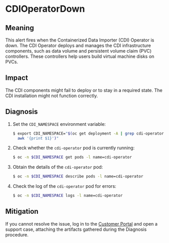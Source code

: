 # CDIOperatorDown
<!-- Edited by davozeni, 10 Nov 2022 -->

## Meaning

This alert fires when the Containerized Data Importer (CDI) Operator is down.
The CDI Operator deploys and manages the CDI infrastructure components, such
as data volume and persistent volume claim (PVC) controllers. These controllers
help users build virtual machine disks on PVCs.

## Impact

The CDI components might fail to deploy or to stay in a required state. The
CDI installation might not function correctly.

## Diagnosis

1. Set the `CDI_NAMESPACE` environment variable:

   ```bash
   $ export CDI_NAMESPACE="$(oc get deployment -A | grep cdi-operator | \
     awk '{print $1}')"
   ```

2. Check whether the `cdi-operator` pod is currently running:

   ```bash
   $ oc -n $CDI_NAMESPACE get pods -l name=cdi-operator
   ```

3. Obtain the details of the `cdi-operator` pod:

   ```bash
   $ oc -n $CDI_NAMESPACE describe pods -l name=cdi-operator
   ```

4. Check the log of the `cdi-operator` pod for errors:

   ```bash
   $ oc -n $CDI_NAMESPACE logs -l name=cdi-operator
   ```

## Mitigation

If you cannot resolve the issue, log in to the
[Customer Portal](https://access.redhat.com) and open a support case,
attaching the artifacts gathered during the Diagnosis procedure.
